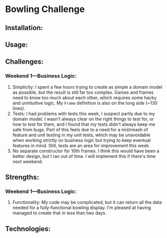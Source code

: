 
Bowling Challenge
=================

## Installation:
## Usage:

## Challenges:

### Weekend 1—Business Logic:
1. Simplicity: I spent a few hours trying to create as simple a domain model as possible, but the result is still far too complex. Games and frames need to know too much about each other, which requires some hacky and unintuitive logic. My `Frame` definition is also on the long side (~130 lines).
2. Tests: I had problems with tests this week, I suspect partly due to my domain model. I wasn't always clear on the right things to test for, or how to test for them, and I found that my tests didn't always keep me safe from bugs. Part of this feels due to a need for a mishmash of feature and unit testing in my unit tests, which may be unavoidable when working strictly on business logic but trying to keep eventual features in mind. Still, tests are an area for improvement this week.
3. No separate constructor for 10th frames. I think this would have been a better design, but I ran out of time. I will implement this if there's time next weekend.

## Strengths:

### Weekend 1—Business Logic:

1. Functionality: My code may be complicated, but it can return all the data needed for a fully-functional bowling display. I'm pleased at having managed to create that in less than two days.

## Technologies: